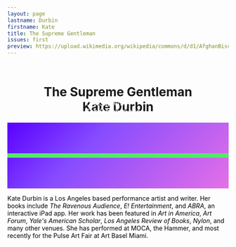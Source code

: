 ```yaml
---
layout: page
lastname: Durbin
firstname: Kate
title: The Supreme Gentleman
issues: first
preview: https://upload.wikimedia.org/wikipedia/commons/d/d1/AfghanBiscuit.jpg
---
```


<style>



.section {
	position: relative;

}

.intro {
	
    color: #ffffff;
    font-size: 1.1em;
    padding: 0 .8em;
}

.story-title {
	text-align: center;
	padding-top: 5%;
}

@media screen and (min-width: 800px) {

.story {
	padding: 5em 0;
}


.intro p {
	width: 30%;
	position: absolute;
	transform: rotate(0);
  transition: transform 8s 0.2s cubic-bezier(0,.87,.16,1);
}

.intro-p1 {
	left:35%;
	top:45%;
}

.intro-p2 {
	left: 45%;
	top: 35%;
}

.loaded p.skew {
  transform: rotate(-10deg);
}
.loaded p.skew span {
  transform: rotate(-10deg);
}
}
.story {
	position: relative;
	background: rgb(89,0,255); /* Old browsers */
background: -moz-linear-gradient(-45deg, rgba(89,0,255,1) 0%, rgba(135,76,255,1) 36%, rgba(229,112,231,1) 100%); /* FF3.6-15 */
background: -webkit-linear-gradient(-45deg, rgba(89,0,255,1) 0%,rgba(135,76,255,1) 36%,rgba(229,112,231,1) 100%); /* Chrome10-25,Safari5.1-6 */
background: linear-gradient(135deg, rgba(89,0,255,1) 0%,rgba(135,76,255,1) 36%,rgba(229,112,231,1) 100%); /* W3C, IE10+, FF16+, Chrome26+, Opera12+, Safari7+ */
filter: progid:DXImageTransform.Microsoft.gradient( startColorstr='#5900ff', endColorstr='#e570e7',GradientType=1 ); /* IE6-9 fallback on horizontal gradient */
}

.video-container {
	border: 5px solid #54EA66;
}




</style>

<div class="story-wrapper">
	<div class="section title-p full">
			<h1 class="story-title">The Supreme Gentleman<br><span>Kate Durbin</span>
			</h1>
			<div class="intro">
<p class="intro-p1 skew">The Supreme Gentleman is a re-enactment of Isla Vista killer Elliot Rodger's final youtube address. Durbin initially performed this piece for the Yes All Women art benefit and auction in Los Angeles in late 2015. The proceeds of the benefit went to the East Los Angeles Women's Center. </p>

</div>
</div>
	<div class="story full">
<div class="video-container">
<div data-type="youtube" data-video-id="https://youtu.be/gYkZAJBlW9Y"></div>
</div>
</div>

<div class="section full green-gradient">
<p style="color: #000000;" class="bio">Kate Durbin is a Los Angeles based performance artist and writer. Her books include <i>The Ravenous Audience</i>, <i>E! Entertainment</i>, and <i>ABRA</i>, an interactive iPad app. Her work has been featured in <i>Art in America</i>, <i>Art Forum</i>, <i>Yale's American Scholar</i>, <i>Los Angeles Review of Books</i>, <i>Nylon</i>, and many other venues. She has performed at MOCA, the Hammer, and most recently for the Pulse Art Fair at Art Basel Miami. </p>
</div>

</div>


<script>
  (function(i,s,o,g,r,a,m){i['GoogleAnalyticsObject']=r;i[r]=i[r]||function(){
  (i[r].q=i[r].q||[]).push(arguments)},i[r].l=1*new Date();a=s.createElement(o),
  m=s.getElementsByTagName(o)[0];a.async=1;a.src=g;m.parentNode.insertBefore(a,m)
  })(window,document,'script','https://www.google-analytics.com/analytics.js','ga');

  ga('create', 'UA-93682415-1', 'auto');
  ga('send', 'pageview');

</script>